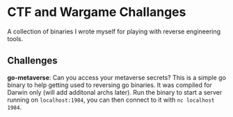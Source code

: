 # CTF and Wargame Challanges

A collection of binaries I wrote myself for playing with reverse engineering tools.

## Challenges

**go-metaverse**: Can you access your metaverse secrets? This is a simple go binary to help getting used to reversing go binaries. It was compiled for Darwin only (will add additonal archs later). Run the binary to start a server running on `localhost:1984`, you can then connect to it with `nc localhost 1984`.
